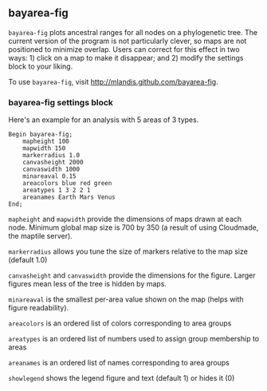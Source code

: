 ## bayarea-fig

```bayarea-fig``` plots ancestral ranges for all nodes on a phylogenetic tree. The current version of the program is not particularly clever, so maps are not positioned to minimize overlap. Users can correct for this effect in two ways: 1) click on a map to make it disappear; and 2) modify the settings block to your liking.

To use ```bayarea-fig```, visit http://mlandis.github.com/bayarea-fig.

### bayarea-fig settings block
Here's an example for an analysis with 5 areas of 3 types.
```
Begin bayarea-fig;
    mapheight 100
    mapwidth 150
    markerradius 1.0
    canvasheight 2000
    canvaswidth 1000
    minareaval 0.15
    areacolors blue red green
    areatypes 1 3 2 2 1
    areanames Earth Mars Venus
End;
```

```mapheight``` and ```mapwidth``` provide the dimensions of maps drawn at each node. Minimum global map size is 700 by 350 (a result of using Cloudmade, the maptile server).

```markerradius``` allows you tune the size of markers relative to the map size (default 1.0)

```canvasheight``` and ```canvaswidth``` provide the dimensions for the figure. Larger figures mean less of the tree is hidden by maps.

```minareaval``` is the smallest per-area value shown on the map (helps with figure readability).

```areacolors``` is an ordered list of colors corresponding to area groups

```areatypes``` is an ordered list of numbers used to assign group membership to areas

```areanames``` is an ordered list of names corresponding to area groups

```showlegend``` shows the legend figure and text (default 1) or hides it (0)
